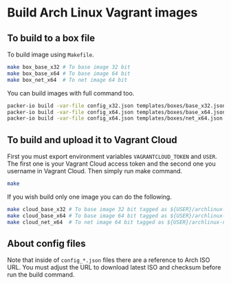 # Build Arch Linux Vagrant images

## To build to a box file

To build image using `Makefile`.
```sh
make box_base_x32 # To base image 32 bit
make box_base_x64 # To base image 64 bit
make box_net_x64  # To net image 64 bit
```

You can build images with full command too.
```sh
packer-io build -var-file config_x32.json templates/boxes/base_x32.json
packer-io build -var-file config_x64.json templates/boxes/base_x64.json
packer-io build -var-file config_x64.json templates/boxes/net_x64.json
```

## To build and upload it to Vagrant Cloud

First you must export environment variables `VAGRANTCLOUD_TOKEN` and `USER`.
The first one is your Vagrant Cloud access token and the second one you
username in Vagrant Cloud. Then simply run make command.
```sh
make
```

If you wish build only one image you can do the following.
```sh
make cloud_base_x32 # To base image 32 bit tagged as ${USER}/archlinux-x32
make cloud_base_x64 # To base image 64 bit tagged as ${USER}/archlinux-x64
make cloud_net_x64  # To net image 64 bit tagged as ${USER}/archlinux-net-x64
```

## About config files

Note that inside of `config_*.json` files there are a reference to Arch ISO
URL. You must adjust the URL to download latest ISO and checksum before run
the build command.
